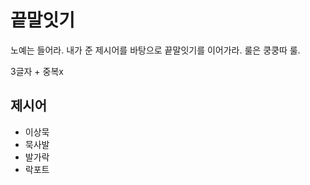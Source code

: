 # 끝말잇기

노예는 들어라. 내가 준 제시어를 바탕으로 끝말잇기를 이어가라. 룰은 쿵쿵따 룰.

3글자 + 중복x



## 제시어

* 이상묵
* 묵사발
* 발가락
* 락포트

